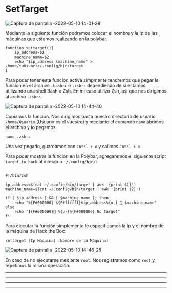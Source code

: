 # SetTarget

![Captura de pantalla -2022-05-10 14-01-28](https://user-images.githubusercontent.com/103068924/167631023-2bf197b3-153d-460a-b149-15af88aabb85.png)


Mediante la siguiente función podremos colocar el nombre y la Ip de las máquinas que estamos realizando en la polybar.

    function settarget(){
        ip_address=$1
        machine_name=$2
        echo "$ip_address $machine_name" > /home/tuUsuario/.config/bin/target
    }


Para poder tener esta funcion activa simpmente tendremos que pegar la funcion en el archivo `.bashrc` o `.zshrc` dependiendo de si estamos utilizando 
una shell Bash o Zsh. En mi caso utilizo Zsh, asi que nos dirigimos al archivo `.zshrc`.

![Captura de pantalla -2022-05-10 14-44-40](https://user-images.githubusercontent.com/103068924/167631309-be10052c-e0a7-4e4e-8e0f-914022cd9e80.png)

Copiamos la función. Nos dirigimos hasta nuestro directorio de usuario `/home/Usuario` (Usuario es el vuestro) y mediante el comando `nano` abrimos el archivo y lo pegamos.

    nano .zshrc
    
Una vez pegado, guardamos con `Cntrl + o` y salimos `Cntrl + x`.

Para poder mostrar la función en la Polybar, agregaremos el siguiente script `target_to_hack` al direcorio `~/.config/bin/`:

```

#!/bin/zsh
 
ip_address=$(cat ~/.config/bin/target | awk '{print $1}')
machine_name=$(cat ~/.config/bin/target | awk '{print $2}')
 
if [ $ip_address ] && [ $machine_name ]; then
    echo "%{F#000000} ${F#ffffff}$ip_address%{u-}  $machine_name"
else
    echo "${F#000000} %{u-}%{F#000000} No target"
fi

```



Para ejecutar la función simplemente le especificamos la Ip y el nombre de la máquina de Hack the Box:

    settarget [Ip Máquina] [Nombre de la Máquina]
    
![Captura de pantalla -2022-05-10 14-46-25](https://user-images.githubusercontent.com/103068924/167631648-0bcd0756-f7a4-4ad0-a10b-06bf53e9d882.png)

En caso de no ejecutarse mediante `root`. Nos registramos como `root` y repetimos la misma operación.

---
---
  
    
<html lang="en">
<head>
  
</head>
<body>

<script src="https://utteranc.es/client.js"
    repo="F1r0x/gestion-comentarios"
    issue-term="pathname"
    theme="github-light"
    crossorigin="anonymous"
    async>
</script>
          
    
  </body>
</html>
  
  
---
---



    
